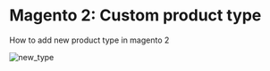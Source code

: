 # Magento 2: Custom product type
How to add new product type in magento 2

![new_type](https://user-images.githubusercontent.com/45305512/165274326-3df92db7-1e83-4df0-a6f8-9d584e00fe87.png)
